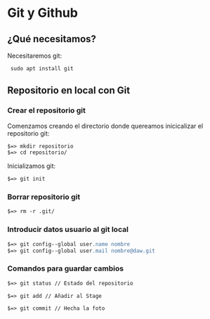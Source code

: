 # Git y Github

## ¿Qué necesitamos?

Necesitaremos git:

```apache
 sudo apt install git
```

## Repositorio en local con Git

### Crear el repositorio git

Comenzamos creando el directorio donde quereamos inicicalizar el repositorio git:

```apache
$=> mkdir repositorio
$=> cd repositorio/
```

Inicializamos git:

```apache
$=> git init
```

### Borrar repositorio git

```apache
$=> rm -r .git/
```

### Introducir datos usuario al git local

```apache
$=> git config--global user.name nombre
$=> git config--global user.mail nombre@daw.git
```

### Comandos para guardar cambios

```apache
$=> git status // Estado del repositorio
```

```apache
$=> git add // Añadir al Stage
```

```apache
$=> git commit // Hecha la foto
```